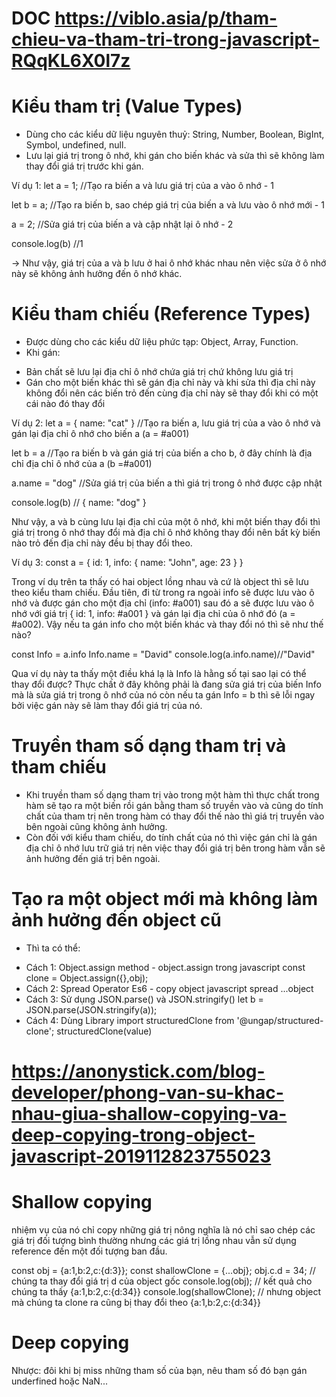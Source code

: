 # DOC https://viblo.asia/p/tham-chieu-va-tham-tri-trong-javascript-RQqKL6X0l7z

# Kiểu tham trị (Value Types)
- Dùng cho các kiểu dữ liệu nguyên thuỷ: String, Number, Boolean, BigInt, Symbol, undefined, null. 
- Lưu lại giá trị trong ô nhớ, khi gán cho biến khác và sửa thì sẽ không làm thay đổi giá trị trước khi gán.

Ví dụ 1:
let a = 1;
//Tạo ra biến a và lưu giá trị của a vào ô nhớ - 1 

let b = a;
//Tạo ra biến b, sao chép giá trị của biến a và lưu vào ô nhớ mới - 1

a = 2;
//Sửa giá trị của biến a và cập nhật lại ô nhớ - 2

console.log(b) //1

-> Như vậy, giá trị của a và b lưu ở hai ô nhớ khác nhau nên việc sửa ở ô nhớ này sẽ không ảnh hưởng đến ô nhớ khác.

# Kiểu tham chiếu (Reference Types)

- Được dùng cho các kiểu dữ liệu phức tạp: Object, Array, Function. 
- Khi gán: 
+ Bản chất sẽ lưu lại địa chỉ ô nhớ chứa giá trị chứ không lưu giá trị
+ Gán cho một biến khác thì sẽ gán địa chỉ này 
và khi sửa thì địa chỉ này không đổi nên 
các biến trỏ đến cùng địa chỉ này sẽ thay đổi 
khi có một cái nào đó thay đổi

Ví dụ 2:
let a = { name: "cat" }
//Tạo ra biến a, lưu giá trị của a vào ô nhớ và gán lại địa chỉ ô nhớ cho biến a (a = #a001)

let b = a
//Tạo ra biến b và gán giá trị của biến a cho b, ở đây chính là địa chỉ địa chỉ ô nhớ của a (b =#a001)

a.name = "dog"
//Sửa giá trị của biến a thì giá trị trong ô nhớ được cập nhật

console.log(b) // { name: "dog" }

Như vậy, a và b cùng lưu lại địa chỉ của một ô nhớ, khi một biến thay đổi thì giá trị trong ô nhớ thay đổi mà địa chỉ ô nhớ không thay đổi nên bất kỳ biến nào trỏ đến địa chỉ này đều bị thay đổi theo.

Ví dụ 3: 
const a = {
    id: 1, 
    info: {
        name: "John",
        age: 23
    }
}

Trong ví dụ trên ta thấy có hai object lồng nhau và cứ là object thì sẽ lưu theo kiểu tham chiếu. Đầu tiên, đi từ trong ra ngoài info sẽ được lưu vào ô nhớ và được gán cho một địa chỉ (info: #a001) sau đó a sẽ được lưu vào ô nhớ với giá trị { id: 1, info: #a001 } và gán lại địa chỉ của ô nhớ đó (a = #a002). Vậy nếu ta gán info cho một biến khác và thay đổi nó thì sẽ như thế nào?

const Info = a.info
Info.name = "David"
console.log(a.info.name)//"David"

Qua ví dụ này ta thấy một điều khá lạ là Info là hằng số tại sao lại có thể thay đổi được? Thực chất ở đây không phải là đang sửa giá trị của biến Info mà là sửa giá trị trong ô nhớ của nó còn nếu ta gán Info = b thì sẽ lỗi ngay bởi việc gán này sẽ làm thay đổi giá trị của nó.

# Truyền tham số dạng tham trị và tham chiếu
- Khi truyền tham số dạng tham trị vào trong một hàm thì 
thực chất trong hàm sẽ tạo ra một biến rồi gán bằng 
tham số truyền vào và cũng do tính chất của tham trị 
nên trong hàm có thay đổi thế nào thì giá trị truyền vào bên ngoài cũng không ảnh hưởng.
- Còn đối với kiểu tham chiếu, do tính chất của nó thì 
việc gán chỉ là gán địa chỉ ô nhớ lưu trữ giá trị nên việc 
thay đổi giá trị bên trong hàm 
vẫn sẽ ảnh hưởng đến giá trị bên ngoài.

# Tạo ra một object mới mà không làm ảnh hưởng đến object cũ 
- Thì ta có thể: 
+ Cách 1: Object.assign method - object.assign trong javascript
const clone = Object.assign({},obj);
+ Cách 2: Spread Operator Es6 - copy object javascript spread
...object
+ Cách 3: Sử dụng JSON.parse() và JSON.stringify()
let b = JSON.parse(JSON.stringify(a));
+ Cách 4: Dùng Library
import structuredClone from '@ungap/structured-clone';
structuredClone(value)

# https://anonystick.com/blog-developer/phong-van-su-khac-nhau-giua-shallow-copying-va-deep-copying-trong-object-javascript-2019112823755023
# Shallow copying 
nhiệm vụ của nó chỉ copy những giá trị nông 
nghĩa là nó chỉ sao chép các giá trị đối tượng bình thường 
nhưng các giá trị lồng nhau vẫn sử dụng reference đến một đối tượng ban đầu.

const obj = {a:1,b:2,c:{d:3}};
const shallowClone = {...obj};
obj.c.d = 34; // chúng ta thay đổi giá trị d của object gốc
console.log(obj); // kết quả cho chúng ta thấy {a:1,b:2,c:{d:34}} 
console.log(shallowClone); // nhưng object mà chúng ta clone ra cũng bị thay đổi theo {a:1,b:2,c:{d:34}}
# Deep copying 
Nhược: 
đôi khi bị miss những tham số của bạn, 
nêu tham số đó bạn gán underfined hoặc NaN...